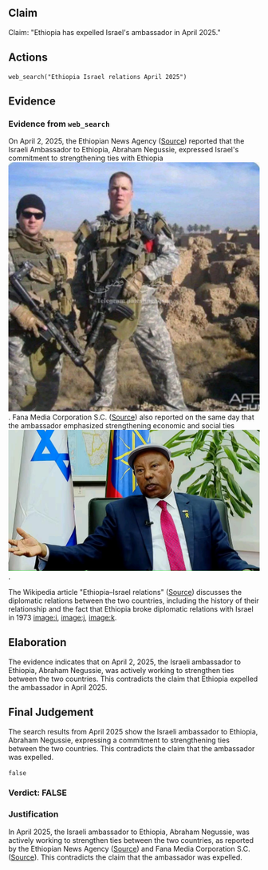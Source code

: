## Claim
Claim: "Ethiopia has expelled Israel's ambassador in April 2025."

## Actions
```
web_search("Ethiopia Israel relations April 2025")
```

## Evidence
### Evidence from `web_search`
On April 2, 2025, the Ethiopian News Agency ([Source](https://www.ena.et/web/eng/w/eng_6302848)) reported that the Israeli Ambassador to Ethiopia, Abraham Negussie, expressed Israel's commitment to strengthening ties with Ethiopia ![image 1](media/0.jpg). Fana Media Corporation S.C. ([Source](https://www.fanamc.com/english/israel-seeks-stronger-economic-people-ties-with-ethiopia-ambassador/)) also reported on the same day that the ambassador emphasized strengthening economic and social ties ![image 5051](media/2025-08-23_01-29-1755912546-305304.jpg).

The Wikipedia article "Ethiopia–Israel relations" ([Source](https://en.wikipedia.org/wiki/Ethiopia%E2%80%93Israel_relations)) discusses the diplomatic relations between the two countries, including the history of their relationship and the fact that Ethiopia broke diplomatic relations with Israel in 1973 <image:i>, <image:j>, <image:k>.


## Elaboration
The evidence indicates that on April 2, 2025, the Israeli ambassador to Ethiopia, Abraham Negussie, was actively working to strengthen ties between the two countries. This contradicts the claim that Ethiopia expelled the ambassador in April 2025.


## Final Judgement
The search results from April 2025 show the Israeli ambassador to Ethiopia, Abraham Negussie, expressing a commitment to strengthening ties between the two countries. This contradicts the claim that the ambassador was expelled.

`false`


### Verdict: FALSE

### Justification
In April 2025, the Israeli ambassador to Ethiopia, Abraham Negussie, was actively working to strengthen ties between the two countries, as reported by the Ethiopian News Agency ([Source](https://www.ena.et/web/eng/w/eng_6302848)) and Fana Media Corporation S.C. ([Source](https://www.fanamc.com/english/israel-seeks-stronger-economic-people-ties-with-ethiopia-ambassador/)). This contradicts the claim that the ambassador was expelled.
